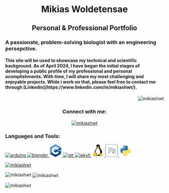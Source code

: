 <h1 align="center">Mikias Woldetensae</h1>
<h2 align="center">Personal & Professional Portfolio</h2>
<h3 alight="center">A passionate, problem-solving biologist with an engineering persepctive.</h3>
<h4>This site will be used to showcase my technical and scientific background. 
As of April 2024, I have began the initial stages of developing a public profile of my professional and personal acomplishments. 
With time, I will share my most challenging and enjoyable projects. 
While i work on that, please feel free to contact me through [Linkedin](https://www.linkedin.com/in/mikiashwt/). </h4>

<p align="right"> <img src="https://komarev.com/ghpvc/?username=mikiashwt&label=Profile%20views&color=0e75b6&style=flat" alt="mikiashwt" /> </p>

<h3 align="center">Connect with me:</h3>
<p align="center">
<a href="https://linkedin.com/in/mikiashwt" target="blank"><img align="center" src="https://raw.githubusercontent.com/rahuldkjain/github-profile-readme-generator/master/src/images/icons/Social/linked-in-alt.svg" alt="mikiashwt" height="30" width="40" /></a>
</p>

<h3 align="left">Languages and Tools:</h3>
<p align="left"> <a href="https://www.arduino.cc/" target="_blank" rel="noreferrer"> <img src="https://cdn.worldvectorlogo.com/logos/arduino-1.svg" alt="arduino" width="40" height="40"/> </a> <a href="https://www.blender.org/" target="_blank" rel="noreferrer"> <img src="https://download.blender.org/branding/community/blender_community_badge_white.svg" alt="blender" width="40" height="40"/> </a> <a href="https://www.w3schools.com/cpp/" target="_blank" rel="noreferrer"> <img src="https://raw.githubusercontent.com/devicons/devicon/master/icons/cplusplus/cplusplus-original.svg" alt="cplusplus" width="40" height="40"/> </a> <a href="https://git-scm.com/" target="_blank" rel="noreferrer"> <img src="https://www.vectorlogo.zone/logos/git-scm/git-scm-icon.svg" alt="git" width="40" height="40"/> </a> <a href="https://jekyllrb.com/" target="_blank" rel="noreferrer"> <img src="https://www.vectorlogo.zone/logos/jekyllrb/jekyllrb-icon.svg" alt="jekyll" width="40" height="40"/> </a> <a href="https://www.linux.org/" target="_blank" rel="noreferrer"> <img src="https://raw.githubusercontent.com/devicons/devicon/master/icons/linux/linux-original.svg" alt="linux" width="40" height="40"/> </a> <a href="https://www.photoshop.com/en" target="_blank" rel="noreferrer"> <img src="https://raw.githubusercontent.com/devicons/devicon/master/icons/photoshop/photoshop-line.svg" alt="photoshop" width="40" height="40"/> </a> <a href="https://www.python.org" target="_blank" rel="noreferrer"> <img src="https://raw.githubusercontent.com/devicons/devicon/master/icons/python/python-original.svg" alt="python" width="40" height="40"/> </a> </p>

<p align="left"> <a href="https://github.com/ryo-ma/github-profile-trophy"><img src="https://github-profile-trophy.vercel.app/?username=mikiashwt" alt="mikiashwt" /></a> </p>

<p><img align="left" src="https://github-readme-stats.vercel.app/api/top-langs?username=mikiashwt&show_icons=true&locale=en&layout=compact" alt="mikiashwt" /></p>

<p>&nbsp;<img align="center" src="https://github-readme-stats.vercel.app/api?username=mikiashwt&show_icons=true&locale=en" alt="mikiashwt" /></p>

<p><img align="center" src="https://github-readme-streak-stats.herokuapp.com/?user=mikiashwt&" alt="mikiashwt" /></p>


